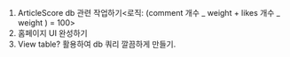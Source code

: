 1. ArticleScore db 관련 작업하기<로직: (comment 개수 _ weight + likes 개수 _ weight ) = 100>
2. 홈페이지 UI 완성하기
3. View table? 활용하여 db 쿼리 깔끔하게 만들기.
